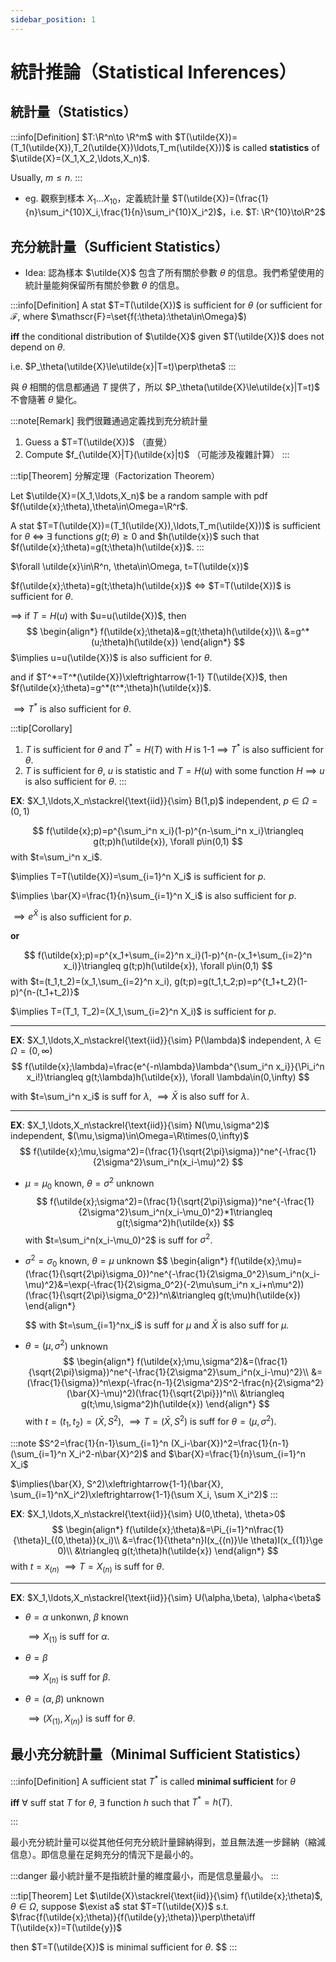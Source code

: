 ```yaml
---
sidebar_position: 1
---
```


# 統計推論（Statistical Inferences）

## 統計量（Statistics）

:::info[Definition]
$T:\R^n\to \R^m$ with $T(\utilde{X})=(T_1(\utilde{X}),T_2(\utilde{X})\ldots,T_m(\utilde{X}))$ is called **statistics** of $\utilde{X}=(X_1,X_2,\ldots,X_n)$.

Usually, $m\le n$.
:::

- eg. 觀察到樣本 $X_1\ldots X_{10}$，定義統計量 $T(\utilde{X})=(\frac{1}{n}\sum_i^{10}X_i,\frac{1}{n}\sum_i^{10}X_i^2)$，i.e. $T: \R^{10}\to\R^2$

## 充分統計量（Sufficient Statistics）

-  Idea: 認為樣本 $\utilde{X}$ 包含了所有關於參數 $\theta$ 的信息。我們希望使用的統計量能夠保留所有關於參數 $\theta$ 的信息。

:::info[Definition]
A stat $T=T(\utilde{X})$ is sufficient for $\theta$ (or sufficient for $\mathscr{F}$, where $\mathscr{F}=\set{f(:\theta):\theta\in\Omega}$)

**iff** the conditional distribution of $\utilde{X}$ given $T(\utilde{X})$ does not depend on $\theta$.

i.e. $P_\theta(\utilde{X}\le\utilde{x}|T=t)\perp\theta$
:::

與 $\theta$ 相關的信息都通過 $T$ 提供了，所以 $P_\theta(\utilde{X}\le\utilde{x}|T=t)$ 不會隨著 $\theta$ 變化。

:::note[Remark]
我們很難通過定義找到充分統計量
1. Guess a $T=T(\utilde{X})$ （直覺）
2. Compute $f_{\utilde{X}|T}(\utilde{x}|t)$ （可能涉及複雜計算）
:::

:::tip[Theorem]
分解定理（Factorization Theorem）

Let $\utilde{X}=(X_1,\ldots,X_n)$ be a random sample with pdf $f(\utilde{x};\theta),\theta\in\Omega=\R^r$.

A stat $T=T(\utilde{X})=(T_1(\utilde{X}),\ldots,T_m(\utilde{X}))$ is sufficient for $\theta$ $\iff$ $\exists$ functions $g(t;\theta)\ge 0$ and $h(\utilde{x})$ such that $f(\utilde{x};\theta)=g(t;\theta)h(\utilde{x})$.
:::

$\forall \utilde{x}\in\R^n, \theta\in\Omega, t=T(\utilde{x})$

$f(\utilde{x};\theta)=g(t;\theta)h(\utilde{x})$ $\iff$ $T=T(\utilde{X})$ is sufficient for $\theta$.

$\implies$ if $T=H(u)$ with $u=u(\utilde{X})$, then 
$$
\begin{align*}
    f(\utilde{x};\theta)&=g(t;\theta)h(\utilde{x})\\
    &=g^*(u;\theta)h(\utilde{x})
\end{align*}
$$
$\implies u=u(\utilde{X})$ is also sufficient for $\theta$.

and if $T^*=T^*(\utilde{X})\xleftrightarrow{1-1} T(\utilde{X})$, then $f(\utilde{x};\theta)=g^*(t^*;\theta)h(\utilde{x})$.

$\implies T^*$ is also sufficient for $\theta$.

:::tip[Corollary]
1. $T$ is sufficient for $\theta$ and $T^*=H(T)$ with $H$ is 1-1 $\implies$ $T^*$ is also sufficient for $\theta$.
2. $T$ is sufficient for $\theta$, $u$ is statistic and $T=H(u)$ with some function $H$ $\implies$ $u$ is also sufficient for $\theta$.
:::

**EX**: $X_1,\ldots,X_n\stackrel{\text{iid}}{\sim} B(1,p)$ independent, $p\in\Omega=(0,1)$

$$
f(\utilde{x};p)=p^{\sum_i^n x_i}(1-p)^{n-\sum_i^n x_i}\triangleq g(t;p)h(\utilde{x}), \forall p\in(0,1)
$$
with $t=\sum_i^n x_i$.

$\implies T=T(\utilde{X})=\sum_{i=1}^n X_i$ is sufficient for $p$.

$\implies \bar{X}=\frac{1}{n}\sum_{i=1}^n X_i$ is also sufficient for $p$.

$\implies e^{\bar{X}}$ is also sufficient for $p$.

**or** 

$$
f(\utilde{x};p)=p^{x_1+\sum_{i=2}^n x_i}(1-p)^{n-(x_1+\sum_{i=2}^n x_i)}\triangleq g(t;p)h(\utilde{x}), \forall p\in(0,1)
$$
with $t=(t_1,t_2)=(x_1,\sum_{i=2}^n x_i), g(t;p)=g(t_1,t_2;p)=p^{t_1+t_2}(1-p)^{n-(t_1+t_2)}$

$\implies T=(T_1, T_2)=(X_1,\sum_{i=2}^n X_i)$ is sufficient for $p$.

---

**EX**: $X_1,\ldots,X_n\stackrel{\text{iid}}{\sim} P(\lambda)$ independent, $\lambda\in\Omega=(0,\infty)$
$$
f(\utilde{x};\lambda)=\frac{e^{-n\lambda}\lambda^{\sum_i^n x_i}}{\Pi_i^n x_i!}\triangleq g(t;\lambda)h(\utilde{x}), \forall \lambda\in(0,\infty)
$$

with $t=\sum_i^n x_i$ is suff for $\lambda$, $\implies \bar{X}$ is also suff for $\lambda$.

---

**EX**: $X_1,\ldots,X_n\stackrel{\text{iid}}{\sim} N(\mu,\sigma^2)$ independent, $(\mu,\sigma)\in\Omega=\R\times(0,\infty)$
$$
f(\utilde{x};\mu,\sigma^2)=(\frac{1}{\sqrt{2\pi}\sigma})^ne^{-\frac{1}{2\sigma^2}\sum_i^n(x_i-\mu)^2}
$$

- $\mu=\mu_0$ known, $\theta=\sigma^2$ unknown
  $$ 
    f(\utilde{x};\sigma^2)=(\frac{1}{\sqrt{2\pi}\sigma})^ne^{-\frac{1}{2\sigma^2}\sum_i^n(x_i-\mu_0)^2}*1\triangleq g(t;\sigma^2)h(\utilde{x})
  $$
  with $t=\sum_i^n(x_i-\mu_0)^2$ is suff for $\sigma^2$.

- $\sigma^2=\sigma_0$ known, $\theta=\mu$ unknown
  $$
  \begin{align*}
    f(\utilde{x};\mu)=(\frac{1}{\sqrt{2\pi}\sigma_0})^ne^{-\frac{1}{2\sigma_0^2}\sum_i^n(x_i-\mu)^2}&=\exp(-\frac{1}{2\sigma_0^2}(-2\mu\sum_i^n x_i+n\mu^2))(\frac{1}{\sqrt{2\pi}\sigma_0^2})^n\\&\triangleq g(t;\mu)h(\utilde{x})
  \end{align*}
    
  $$
  with $t=\sum_{i=1}^nx_i$ is suff for $\mu$ and $\bar{X}$ is also suff for $\mu$.

- $\theta=(\mu,\sigma^2)$ unknown
  $$
  \begin{align*}
    f(\utilde{x};\mu,\sigma^2)&=(\frac{1}{\sqrt{2\pi}\sigma})^ne^{-\frac{1}{2\sigma^2}\sum_i^n(x_i-\mu)^2}\\
    &=(\frac{1}{\sigma})^n\exp(-\frac{n-1}{2\sigma^2}S^2-\frac{n}{2\sigma^2}(\bar{X}-\mu)^2)(\frac{1}{\sqrt{2\pi}})^n\\
    &\triangleq g(t;\mu,\sigma^2)h(\utilde{x})
  \end{align*}
  $$
  with $t=(t_1, t_2)=(\bar{X}, S^2)$, $\implies T=(\bar{X},S^2)$ is suff for $\theta=(\mu, \sigma^2)$.

:::note
$S^2=\frac{1}{n-1}\sum_{i=1}^n (X_i-\bar{X})^2=\frac{1}{n-1}(\sum_{i=1}^n X_i^2-n\bar{X}^2)$ and $\bar{X}=\frac{1}{n}\sum_{i=1}^n X_i$

$\implies(\bar{X}, S^2)\xleftrightarrow{1-1}(\bar{X}, \sum_{i=1}^nX_i^2)\xleftrightarrow{1-1}(\sum X_i, \sum X_i^2)$
:::

**EX**: $X_1,\ldots,X_n\stackrel{\text{iid}}{\sim} U(0,\theta), \theta>0$
$$
\begin{align*}
    f(\utilde{x};\theta)&=\Pi_{i=1}^n\frac{1}{\theta}I_{(0,\theta)}(x_i)\\
    &=\frac{1}{\theta^n}I(x_{(n)}\le \theta)I(x_{(1)}\ge 0)\\
    &\triangleq g(t;\theta)h(\utilde{x})
\end{align*}
$$
with $t=x_{(n)}$ $\implies T=X_{(n)}$ is suff for $\theta$.

---

**EX**: $X_1,\ldots,X_n\stackrel{\text{iid}}{\sim} U(\alpha,\beta), \alpha<\beta$

- $\theta=\alpha$ unkonwn, $\beta$ known

  $\implies X_{(1)}$ is suff for $\alpha$.

- $\theta=\beta$
  
  $\implies X_{(n)}$ is suff for $\beta$.

- $\theta=(\alpha,\beta)$ unknown
  
  $\implies (X_{(1)}, X_{(n)})$ is suff for $\theta$.

## 最小充分統計量（Minimal Sufficient Statistics）

:::info[Definition]
A sufficient stat $T^*$ is called **minimal sufficient** for $\theta$ 

**iff** $\forall$ suff stat $T$ for $\theta$, $\exists$ function $h$ such that $T^*=h(T)$.

:::

最小充分統計量可以從其他任何充分統計量歸納得到，並且無法進一步歸納（縮減信息）。即信息量在足夠充分的情況下是最小的。

:::danger
最小統計量不是指統計量的維度最小，而是信息量最小。
:::

:::tip[Theorem]
Let $\utilde{X}\stackrel{\text{iid}}{\sim} f(\utilde{x};\theta)$, $\theta\in\Omega$, suppose $\exist a$ stat $T=T(\utilde{X})$ s.t. 
$\frac{f(\utilde{x};\theta)}{f(\utilde{y};\theta)}\perp\theta\iff T(\utilde{x})=T(\utilde{y})$

then $T=T(\utilde{X})$ is minimal sufficient for $\theta$.
$$
:::